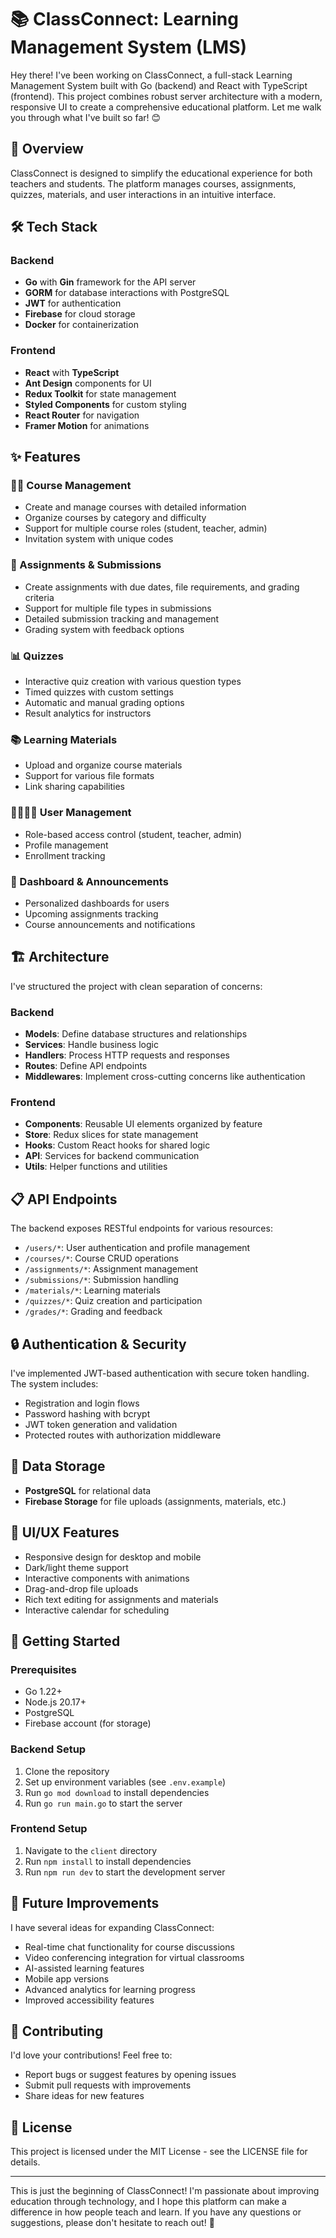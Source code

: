 # 📚 ClassConnect: Learning Management System (LMS)

Hey there! I've been working on ClassConnect, a full-stack Learning Management System built with Go (backend) and React with TypeScript (frontend). This project combines robust server architecture with a modern, responsive UI to create a comprehensive educational platform. Let me walk you through what I've built so far! 😊

## 🌟 Overview

ClassConnect is designed to simplify the educational experience for both teachers and students. The platform manages courses, assignments, quizzes, materials, and user interactions in an intuitive interface.

## 🛠️ Tech Stack

### Backend
- **Go** with **Gin** framework for the API server
- **GORM** for database interactions with PostgreSQL
- **JWT** for authentication
- **Firebase** for cloud storage
- **Docker** for containerization

### Frontend
- **React** with **TypeScript**
- **Ant Design** components for UI
- **Redux Toolkit** for state management
- **Styled Components** for custom styling
- **React Router** for navigation
- **Framer Motion** for animations

## ✨ Features

### 🧑‍🏫 Course Management
- Create and manage courses with detailed information
- Organize courses by category and difficulty
- Support for multiple course roles (student, teacher, admin)
- Invitation system with unique codes

### 📝 Assignments & Submissions
- Create assignments with due dates, file requirements, and grading criteria
- Support for multiple file types in submissions
- Detailed submission tracking and management
- Grading system with feedback options

### 📊 Quizzes
- Interactive quiz creation with various question types
- Timed quizzes with custom settings
- Automatic and manual grading options
- Result analytics for instructors

### 📚 Learning Materials
- Upload and organize course materials
- Support for various file formats
- Link sharing capabilities

### 👨‍👩‍👧‍👦 User Management
- Role-based access control (student, teacher, admin)
- Profile management
- Enrollment tracking

### 📆 Dashboard & Announcements
- Personalized dashboards for users
- Upcoming assignments tracking
- Course announcements and notifications

## 🏗️ Architecture

I've structured the project with clean separation of concerns:

### Backend
- **Models**: Define database structures and relationships
- **Services**: Handle business logic
- **Handlers**: Process HTTP requests and responses
- **Routes**: Define API endpoints
- **Middlewares**: Implement cross-cutting concerns like authentication

### Frontend
- **Components**: Reusable UI elements organized by feature
- **Store**: Redux slices for state management
- **Hooks**: Custom React hooks for shared logic
- **API**: Services for backend communication
- **Utils**: Helper functions and utilities

## 📋 API Endpoints

The backend exposes RESTful endpoints for various resources:

- `/users/*`: User authentication and profile management
- `/courses/*`: Course CRUD operations
- `/assignments/*`: Assignment management
- `/submissions/*`: Submission handling
- `/materials/*`: Learning materials
- `/quizzes/*`: Quiz creation and participation
- `/grades/*`: Grading and feedback

## 🔒 Authentication & Security

I've implemented JWT-based authentication with secure token handling. The system includes:

- Registration and login flows
- Password hashing with bcrypt
- JWT token generation and validation
- Protected routes with authorization middleware

## 💾 Data Storage

- **PostgreSQL** for relational data
- **Firebase Storage** for file uploads (assignments, materials, etc.)

## 🎨 UI/UX Features

- Responsive design for desktop and mobile
- Dark/light theme support
- Interactive components with animations
- Drag-and-drop file uploads
- Rich text editing for assignments and materials
- Interactive calendar for scheduling

## 🚀 Getting Started

### Prerequisites
- Go 1.22+
- Node.js 20.17+
- PostgreSQL
- Firebase account (for storage)

### Backend Setup
1. Clone the repository
2. Set up environment variables (see `.env.example`)
3. Run `go mod download` to install dependencies
4. Run `go run main.go` to start the server

### Frontend Setup
1. Navigate to the `client` directory
2. Run `npm install` to install dependencies
3. Run `npm run dev` to start the development server

## 🔮 Future Improvements

I have several ideas for expanding ClassConnect:

- Real-time chat functionality for course discussions
- Video conferencing integration for virtual classrooms
- AI-assisted learning features
- Mobile app versions
- Advanced analytics for learning progress
- Improved accessibility features

## 🤝 Contributing

I'd love your contributions! Feel free to:
- Report bugs or suggest features by opening issues
- Submit pull requests with improvements
- Share ideas for new features

## 📝 License

This project is licensed under the MIT License - see the LICENSE file for details.

---

This is just the beginning of ClassConnect! I'm passionate about improving education through technology, and I hope this platform can make a difference in how people teach and learn. If you have any questions or suggestions, please don't hesitate to reach out! 🚀
